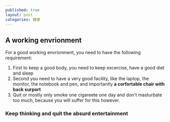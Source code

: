 ```yaml
---
published: true
layout: post
categories: 健康
---
```

## A working envrionment

For a good working envrionment, you need to have the following requirement:
1. First to keep a good body, you need to keep excercise, have a good diet and sleep
2. Second you need to have a very good facility, like the laptop, the monitor, the notebook and pen, and importantly **a corfortable chair with back surport**
3. Quit or mostly only smoke one cigareete one day and don't masturbate too much, because you will suffer for this however.


### Keep thinking and quit the absurd entertainment
